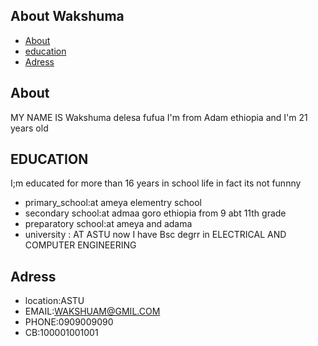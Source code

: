 ## About Wakshuma
* [About](#about)
* [education](#education)
* [Adress](#Adress)

## About
MY NAME IS Wakshuma delesa fufua I'm from Adam ethiopia and I'm 21 years old
	
## EDUCATION 
I;m educated for more than 16 years in school life in fact its not funnny
* primary_school:at ameya elementry school
* secondary school:at admaa goro ethiopia from 9 abt 11th grade
* preparatory school:at ameya and adama
* university : AT ASTU
now I have Bsc degrr in ELECTRICAL AND COMPUTER ENGINEERING 
	
## Adress
* location:ASTU
* EMAIL:WAKSHUAM@GMIL.COM
* PHONE:0909009090
* CB:100001001001
